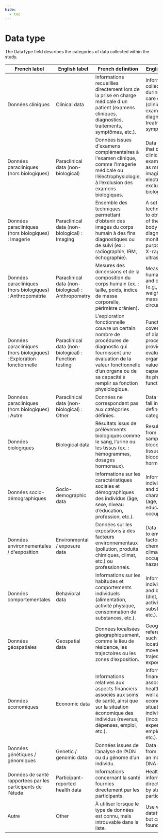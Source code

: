 ```yaml
---
hide:
  - toc
---
```


# Data type

The DataType field describes the categories of data collected within the study.

| French label                                                         | English label                                         | French definition                                                                                                                                                                                             | English definition                                                                                                                                                       |
| -------------------------------------------------------------------- | ----------------------------------------------------- | ------------------------------------------------------------------------------------------------------------------------------------------------------------------------------------------------------------- | ------------------------------------------------------------------------------------------------------------------------------------------------------------------------ |
| Données cliniques                                                    | Clinical data                                         | Informations recueillies directement lors de la prise en charge médicale d'un patient (examens cliniques, diagnostics, traitements, symptômes, etc.).                                                         | Information collected directly during medical care of a patient (clinical examinations, diagnoses, treatments, symptoms, etc.).                                          |
| Données paracliniques (hors biologiques)                             | Paraclinical data (non-biological)                    | Données issues d'examens complémentaires à l'examen clinique, comme l'imagerie médicale ou l’électrophysiologie, à l’exclusion des examens biologiques.                                                       | Data from tests that complement clinical examination, such as medical imaging or electrophysiology, excluding biological tests.                                          |
| Données paracliniques (hors biologiques) : Imagerie                  | Paraclinical data (non-biological) : Imaging          | Ensemble des techniques permettant d’obtenir des images du corps humain à des fins diagnostiques ou de suivi (ex. : radiographie, IRM, échographie).                                                          | A set of techniques used to obtain images of the human body for diagnostic or monitoring purposes (e.g., X-ray, MRI, ultrasound).                                        |
| Données paracliniques (hors biologiques) : Anthropométrie            | Paraclinical data (non-biological) : Anthropometry    | Mesures des dimensions et de la composition du corps humain (ex. : taille, poids, indice de masse corporelle, périmètre crânien).                                                                             | Measurement of human body size and composition (e.g., height, weight, body mass index, head circumference).                                                              |
| Données paracliniques (hors biologiques) : Exploration fonctionnelle | Paraclinical data (non-biological) : Function testing | L'exploration fonctionnelle couvre un certain nombre de procédures de diagnostic qui fournissent une évaluation de la valeur fonctionnelle d’un organe ou de sa capacité à remplir sa fonction physiologique. | Functional testing covers a number of diagnostic procedures providing an evaluation of an organ’s functional value or its capacity to fulfil its physiological function. |
| Données paracliniques (hors biologiques) : Autre                     | Paraclinical data (non-biological) : Other            | Données ne correspondant pas aux catégories définies.                                                                                                                                                         | Data that do not fall into the defined categories.                                                                                                                       |
| Données biologiques                                                  | Biological data                                       | Résultats issus de prélèvements biologiques comme le sang, l’urine ou les tissus (ex. : hémogrammes, dosages hormonaux).                                                                                      | Results obtained from biological samples such as blood, urine, or tissues (e.g., blood counts, hormone levels).                                                          |
| Données socio-démographiques                                         | Socio-demographic data                                | Informations sur les caractéristiques sociales et démographiques des individus (âge, sexe, niveau d’éducation, profession, etc.).                                                                             | Information about individuals’ social and demographic characteristics (age, sex, education level, occupation, etc.).                                                     |
| Données environnementales / d'exposition                             | Environmental / exposure data                         | Données sur les expositions à des facteurs environnementaux (pollution, produits chimiques, climat, etc.) ou professionnels.                                                                                  | Data on exposure to environmental factors (pollution, chemicals, climate, etc.) or occupational hazards.                                                                 |
| Données comportementales                                             | Behavioral data                                       | Informations sur les habitudes et comportements individuels (alimentation, activité physique, consommation de substances, etc.).                                                                              | Information on individual habits and behaviors (diet, physical activity, substance use, etc.).                                                                           |
| Données géospatiales                                                 | Geospatial data                                       | Données localisées géographiquement, comme le lieu de résidence, les trajectoires ou les zones d’exposition.                                                                                                  | Geographically referenced data such as residence location, movement trajectories, or exposure zones.                                                                     |
| Données économiques                                                  | Economic data                                         | Informations relatives aux aspects financiers associés aux soins de santé, ainsi que sur la situation économique des individus (revenus, dépenses, emploi, etc.).                                             | Information on the financial aspects associated with healthcare, as well as on the economic situation of individuals (income, expenses, employment, etc.).               |
| Données génétiques / génomiques                                      | Genetic / genomic data                                | Données issues de l’analyse de l’ADN ou du génome d’un individu.                                                                                                                                              | Data obtained from analysis of an individual's DNA or genome.                                                                                                            |
| Données de santé rapportées par les participants de l'étude          | Participant-reported health data                      | Informations concernant la santé fournies directement par les participants.                                                                                                                                   | Health-related informations directly reported by study participants.                                                                                                     |
| Autre                                                                | Other                                                 | À utiliser lorsque le type de données est connu, mais introuvable dans la liste.                                                                                                                              | Use when the datatype is known but cannot be found in the list.                                                                                                          |
